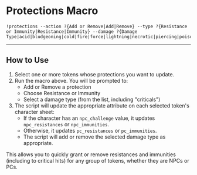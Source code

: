 # Protections Macro

```
!protections --action ?{Add or Remove|Add|Remove} --type ?{Resistance or Immunity|Resistance|Immunity} --damage ?{Damage Type|acid|bludgeoning|cold|fire|force|lightning|necrotic|piercing|poison|psychic|radiant|slashing|thunder|criticals}
```

---

## How to Use

1. Select one or more tokens whose protections you want to update.
2. Run the macro above. You will be prompted to:
   - Add or Remove a protection
   - Choose Resistance or Immunity
   - Select a damage type (from the list, including "criticals")
3. The script will update the appropriate attribute on each selected token's character sheet:
   - If the character has an `npc_challenge` value, it updates `npc_resistances` or `npc_immunities`.
   - Otherwise, it updates `pc_resistances` or `pc_immunities`.
   - The script will add or remove the selected damage type as appropriate.

This allows you to quickly grant or remove resistances and immunities (including to critical hits) for any group of tokens, whether they are NPCs or PCs.
